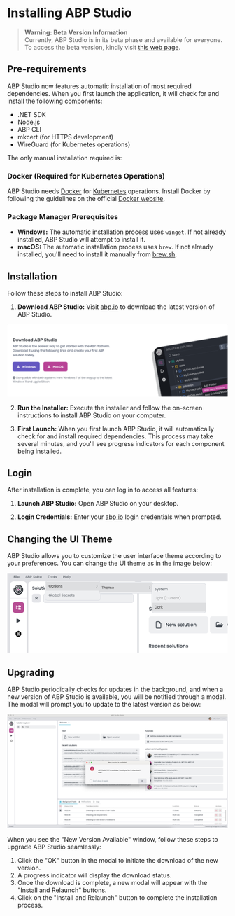 # Installing ABP Studio

> **Warning: Beta Version Information**\
> Currently, ABP Studio is in its beta phase and available for everyone. To access the beta version, kindly visit [this web page](https://abp.io/studio).

## Pre-requirements

ABP Studio now features automatic installation of most required dependencies. When you first launch the application, it will check for and install the following components:

* .NET SDK
* Node.js
* ABP CLI
* mkcert (for HTTPS development)
* WireGuard (for Kubernetes operations)

The only manual installation required is:

### Docker (Required for Kubernetes Operations)
ABP Studio needs [Docker](https://www.docker.com/) for [Kubernetes](https://kubernetes.io/) operations. Install Docker by following the guidelines on the official [Docker website](https://docs.docker.com/get-docker/).

### Package Manager Prerequisites
* **Windows:** The automatic installation process uses `winget`. If not already installed, ABP Studio will attempt to install it.
* **macOS:** The automatic installation process uses `brew`. If not already installed, you'll need to install it manually from [brew.sh](https://brew.sh/).

## Installation
Follow these steps to install ABP Studio:

1. **Download ABP Studio:** Visit [abp.io](https://abp.io/studio) to download the latest version of ABP Studio.

[![abp-studio-download-page](./images/abp-studio-download-page.png)](https://abp.io/studio)

2. **Run the Installer:** Execute the installer and follow the on-screen instructions to install ABP Studio on your computer.

3. **First Launch:** When you first launch ABP Studio, it will automatically check for and install required dependencies. This process may take several minutes, and you'll see progress indicators for each component being installed.

## Login
After installation is complete, you can log in to access all features:

1. **Launch ABP Studio:** Open ABP Studio on your desktop.

2. **Login Credentials:** Enter your [abp.io](https://abp.io/) login credentials when prompted.

## Changing the UI Theme
ABP Studio allows you to customize the user interface theme according to your preferences. You can change the UI theme as in the image below:

![preference-theme-change](./images/preference-theme-change.png)

## Upgrading
ABP Studio periodically checks for updates in the background, and when a new version of ABP Studio is available, you will be notified through a modal. 
The modal will prompt you to update to the latest version as below:

![new-version-available-window](./images/new-version-available-window.png)

When you see the "New Version Available" window, follow these steps to upgrade ABP Studio seamlessly:

1. Click the "OK" button in the modal to initiate the download of the new version.
2. A progress indicator will display the download status.
3. Once the download is complete, a new modal will appear with the "Install and Relaunch" buttons.
4. Click on the "Install and Relaunch" button to complete the installation process.
